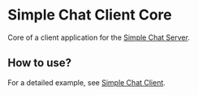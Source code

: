 # Simple Chat Client Core

Core of a client application for the [Simple Chat Server](https://github.com/zbicin/simple-chat-server).

## How to use?

For a detailed example, see [Simple Chat Client](https://github.com/zbicin/simple-chat-client).
